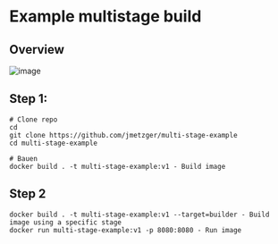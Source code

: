 # Example multistage build 

## Overview

![image](https://github.com/jmetzger/training-microservices-docker-kubernetes/assets/1933318/c6ee24f7-3669-4410-bfe9-4e2d08cf8ac7)

## Step 1:

```
# Clone repo 
cd 
git clone https://github.com/jmetzger/multi-stage-example
cd multi-stage-example 
```

```
# Bauen
docker build . -t multi-stage-example:v1 - Build image
```

## Step 2

```
docker build . -t multi-stage-example:v1 --target=builder - Build image using a specific stage
docker run multi-stage-example:v1 -p 8080:8080 - Run image
```
